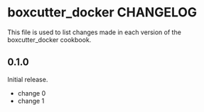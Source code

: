 # boxcutter_docker CHANGELOG

This file is used to list changes made in each version of the boxcutter_docker cookbook.

## 0.1.0

Initial release.

- change 0
- change 1
